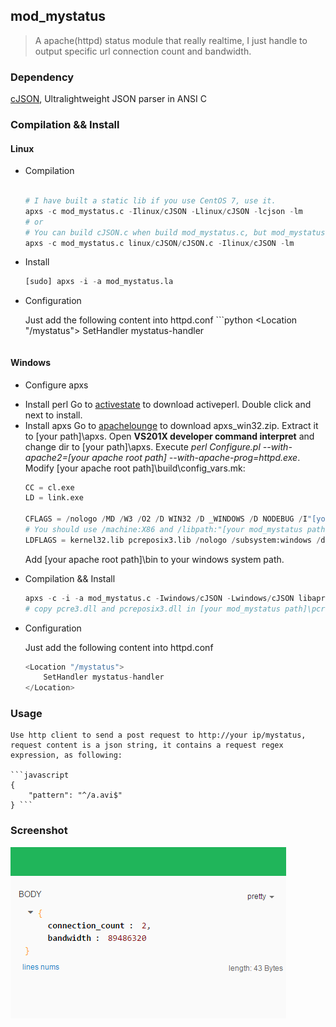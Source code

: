 ## mod_mystatus
> A apache(httpd) status module that really realtime, I just handle to output specific url connection count and bandwidth.

### Dependency
[cJSON](https://github.com/DaveGamble/cJSON), Ultralightweight JSON parser in ANSI C 

### Compilation && Install
#### Linux
* Compilation

    ```python 

    # I have built a static lib if you use CentOS 7, use it.
    apxs -c mod_mystatus.c -Ilinux/cJSON -Llinux/cJSON -lcjson -lm
    # or
    # You can build cJSON.c when build mod_mystatus.c, but mod_mystatus.c should be first location.
    apxs -c mod_mystatus.c linux/cJSON/cJSON.c -Ilinux/cJSON -lm 

    ```
* Install

    ```python
    [sudo] apxs -i -a mod_mystatus.la
    ```
* Configuration

    Just add the following content into httpd.conf ```python
    <Location "/mystatus">
        SetHandler mystatus-handler
    </Location>
    ```

#### Windows
* Configure apxs
 - Install perl
     Go to [activestate](http://www.activestate.com/activeperl) to download activeperl.
     Double click and next to install.
 - Install apxs
     Go to [apachelounge](http://www.apachelounge.com/download/apxs_win32.zip) to download apxs_win32.zip.
     Extract it to [your path]\apxs.
     Open **VS201X developer command interpret** and change dir to [your path]\apxs.
     Execute *perl Configure.pl --with-apache2=[your apache root path] --with-apache-prog=httpd.exe*.
     Modify [your apache root path]\build\config_vars.mk: 
     ```python
     CC = cl.exe
     LD = link.exe

     CFLAGS = /nologo /MD /W3 /O2 /D WIN32 /D _WINDOWS /D NODEBUG /I"[your mod_mystatus path]\windows\cJSON" /I"[your mod_mystatus path]\windows\pcre-8.33\inc"
     # You should use /machine:X86 and /libpath:"[your mod_mystatus path]/windows/pcre-8.33/lib" if your OS is 32 bit.
     LDFLAGS = kernel32.lib pcreposix3.lib /nologo /subsystem:windows /dll /machine:x64 /libpath:"[your apache root path]\lib" /libpath:"[your mod_mystatus path]\windows\pcre-8.33\lib\x64"
     ```
     Add [your apache root path]\bin to your windows system path.

* Compilation && Install
    ```python
    apxs -c -i -a mod_mystatus.c -Iwindows/cJSON -Lwindows/cJSON libapr-1.lib libaprutil-1.lib libapriconv-1.lib libhttpd.lib
    # copy pcre3.dll and pcreposix3.dll in [your mod_mystatus path]\pcre-8.33  to [your apache root path]\bin.
    ```

* Configuration

    Just add the following content into httpd.conf

    ```python
    <Location "/mystatus">
        SetHandler mystatus-handler
    </Location>
    ```
### Usage

    Use http client to send a post request to http://your ip/mystatus, request content is a json string, it contains a request regex expression, as following:

    ```javascript
    {
        "pattern": "^/a.avi$"
    } ```

### Screenshot
![result](result.png)
